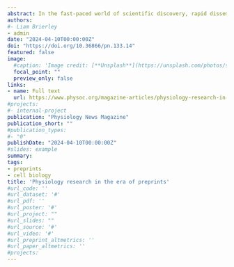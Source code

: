```yaml
---
abstract: In the fast-paced world of scientific discovery, rapid dissemination of research findings is crucial for accelerating progress and knowledge sharing. However, the traditional publishing system hinders this process, leading to delays, increased costs, and limited access. Preprints, preliminary versions of scientific manuscripts that have not undergone formal peer review, have emerged as game-changers, dismantling barriers, and enabling immediate sharing of scientific ideas. The life sciences have gradually embraced this innovation, with bioRxiv and medRxiv gaining popularity. But in the field of physiology, the adoption of preprints lags behind. Unravelling the intricacies behind this slower uptake, we delve into key metrics of the current landscape and propose actionable strategies to bridge this gap and foster greater adoption.
authors:
#- Liam Brierley
- admin
date: "2024-04-10T00:00:00Z"
doi: "https://doi.org/10.36866/pn.133.14"
featured: false
image:
  #caption: 'Image credit: [**Unsplash**](https://unsplash.com/photos/s9CC2SKySJM)'
  focal_point: ""
  preview_only: false
links:
- name: Full text
  url: https://www.physoc.org/magazine-articles/physiology-research-in-the-era-of-preprints/ 
#projects:
#- internal-project
publication: "Physiology News Magazine"
publication_short: ""
#publication_types:
#- "0"
publishDate: "2024-04-10T00:00:00Z"
#slides: example
summary:
tags:
- preprints
- cell biology
title: 'Physiology research in the era of preprints'
#url_code: ''
#url_dataset: '#'
#url_pdf: ''
#url_poster: '#'
#url_project: ""
#url_slides: ""
#url_source: '#'
#url_video: '#'
#url_preprint_altmetrics: ''
#url_paper_altmetrics: ''
#projects:
---
```


